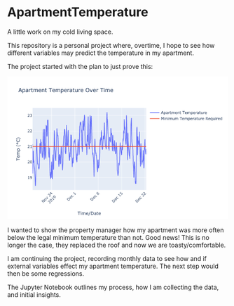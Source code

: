 # ApartmentTemperature
A little work on my cold living space.

This repository is a personal project where, overtime, I hope to see how different variables may predict the temperature in my apartment. 

The project started with the plan to just prove this:

![](/Pictures/ApartmentTemperatureOverTime.png)

I wanted to show the property manager how my apartment was more often below the legal minimum temperature than not. Good news! This is no longer the case, they replaced the roof and now we are toasty/comfortable. 

I am continuing the project, recording monthly data to see how and if external variables effect my apartment temperature. The next step would then be some regressions. 

The Jupyter Notebook outlines my process, how I am collecting the data, and initial insights.
